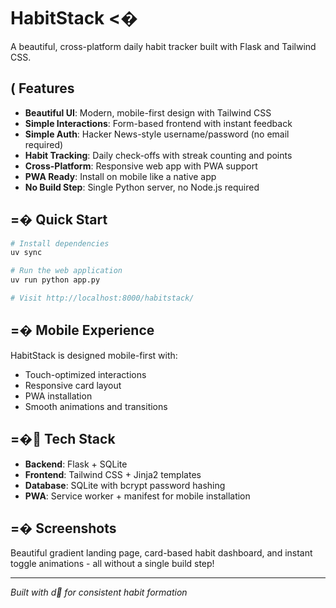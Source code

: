 # HabitStack <�

A beautiful, cross-platform daily habit tracker built with Flask and Tailwind CSS.

## ( Features

- **Beautiful UI**: Modern, mobile-first design with Tailwind CSS
- **Simple Interactions**: Form-based frontend with instant feedback
- **Simple Auth**: Hacker News-style username/password (no email required)
- **Habit Tracking**: Daily check-offs with streak counting and points
- **Cross-Platform**: Responsive web app with PWA support
- **PWA Ready**: Install on mobile like a native app
- **No Build Step**: Single Python server, no Node.js required

## =� Quick Start

```bash
# Install dependencies
uv sync

# Run the web application
uv run python app.py

# Visit http://localhost:8000/habitstack/
```

## =� Mobile Experience

HabitStack is designed mobile-first with:
- Touch-optimized interactions
- Responsive card layout
- PWA installation
- Smooth animations and transitions

## =� Tech Stack

- **Backend**: Flask + SQLite
- **Frontend**: Tailwind CSS + Jinja2 templates
- **Database**: SQLite with bcrypt password hashing
- **PWA**: Service worker + manifest for mobile installation

## =� Screenshots

Beautiful gradient landing page, card-based habit dashboard, and instant toggle animations - all without a single build step!

---

*Built with d for consistent habit formation*